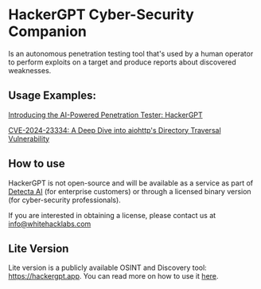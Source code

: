 # HackerGPT Cyber-Security Companion

Is an autonomous penetration testing tool that's used by a human operator to perform exploits on a target and produce reports about discovered weaknesses.


## Usage Examples:

[Introducing the AI-Powered Penetration Tester: HackerGPT](https://whitehacklabs.com/blog/ai-powered-penetration-tester-hackergpt/)


[CVE-2024-23334: A Deep Dive into aiohttp's Directory Traversal Vulnerability](https://ethicalhacking.uk/cve-2024-23334-aiohttps-directory-traversal-vulnerability/)

## How to use

HackerGPT is not open-source and will be available as a service as part of [Detecta AI](https://whitehacklabs.com/detecta/) (for enterprise customers) or through a licensed binary version (for cyber-security professionals).

If you are interested in obtaining a license, please contact us at info@whitehacklabs.com

## Lite Version

Lite version is a publicly available OSINT and Discovery tool: https://hackergpt.app. You can read more on how to use it [here](https://hacker-gpt.github.io/lite/).
